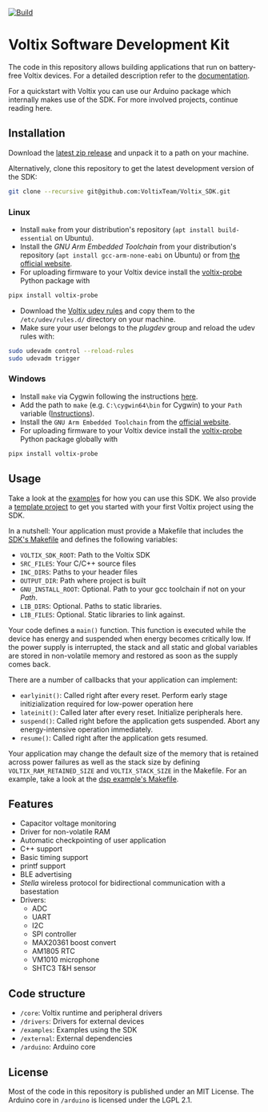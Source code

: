 [![Build](https://github.com/VoltixTeam/Voltix_SDK/actions/workflows/build.yml/badge.svg)](https://github.com/VoltixTeam/Voltix_SDK/actions/workflows/build.yml)

# Voltix Software Development Kit

The code in this repository allows building applications that run on battery-free Voltix devices.
For a detailed description refer to the [documentation](https://voltix-docs.vercel.app/).

For a quickstart with Voltix you can use our Arduino package which internally makes use of the SDK. For more involved projects, continue reading here.

## Installation

Download the [latest zip release](https://github.com/VoltixTeam/Voltix_SDK/releases/latest) and unpack it to a path on your machine.

Alternatively, clone this repository to get the latest development version of the SDK:

```bash
git clone --recursive git@github.com:VoltixTeam/Voltix_SDK.git
```

### Linux

 - Install `make` from your distribution's repository (`apt install build-essential` on Ubuntu).
 - Install the *GNU Arm Embedded Toolchain* from your distribution's repository (`apt install gcc-arm-none-eabi` on Ubuntu) or from [the official website](https://developer.arm.com/tools-and-software/open-source-software/developer-tools/gnu-toolchain/gnu-rm/downloads).
 - For uploading firmware to your Voltix device install the [voltix-probe](https://github.com/VoltixTeam/Voltix_ProbeSoftware) Python package with

```bash
pipx install voltix-probe
```

 - Download the [Voltix udev rules](https://github.com/VoltixTeam/Voltix_ProbeSoftware/blob/main/52-voltix.rules) and copy them to the `/etc/udev/rules.d/` directory on your machine.
 - Make sure your user belongs to the *plugdev* group and reload the udev rules with:

```bash
sudo udevadm control --reload-rules
sudo udevadm trigger
```

### Windows
 - Install `make` via Cygwin following the instructions [here](https://earthly.dev/blog/makefiles-on-windows/).
 - Add the path to `make`  (e.g. `C:\cygwin64\bin` for Cygwin) to your `Path` variable ([Instructions](https://www.architectryan.com/2018/03/17/add-to-the-path-on-windows-10/)).
 - Install the `GNU Arm Embedded Toolchain` from the [official website](https://developer.arm.com/-/media/Files/downloads/gnu/13.2.rel1/binrel/arm-gnu-toolchain-13.2.rel1-mingw-w64-i686-arm-none-eabi.exe?rev=07af46c1f7574a77969b0f764a1255f0&hash=E5598DC9AB1C892D26C25B6158FFA65C).
 - For uploading firmware to your Voltix device install the [voltix-probe](https://github.com/VoltixTeam/Voltix_ProbeSoftware) Python package globally with

```bash
pipx install voltix-probe
```

## Usage

Take a look at the [examples](./examples) for how you can use this SDK. We also provide a [template project](https://github.com/VoltixTeam/Voltix_AppTemplate) to get you started with your first Voltix project using the SDK.

In a nutshell: Your application must provide a Makefile that includes the [SDK's Makefile](./Makefile) and defines the following variables:

 - `VOLTIX_SDK_ROOT`: Path to the Voltix SDK
 - `SRC_FILES`: Your C/C++ source files
 - `INC_DIRS`: Paths to your header files
 - `OUTPUT_DIR`: Path where project is built
 - `GNU_INSTALL_ROOT`: Optional. Path to your gcc toolchain if not on your *Path*.
 - `LIB_DIRS`: Optional. Paths to static libraries.
 - `LIB_FILES`: Optional. Static libraries to link against. 

 Your code defines a `main()` function. This function is executed while the device has energy and suspended when energy becomes critically low. If the power supply is interrupted, the stack and all static and global variables are stored in non-volatile memory and restored as soon as the supply comes back.

There are a number of callbacks that your application can implement:
 - `earlyinit()`: Called right after every reset. Perform early stage initizialization required for low-power operation here
 - `lateinit()`: Called later after every reset. Initialize peripherals here.
 - `suspend()`: Called right before the application gets suspended. Abort any energy-intensive operation immediately.
 - `resume()`: Called right after the application gets resumed.


Your application may change the default size of the memory that is retained across power failures as well as the stack size by defining `VOLTIX_RAM_RETAINED_SIZE` and `VOLTIX_STACK_SIZE` in the Makefile.
For an example, take a look at the [dsp example's Makefile](./examples/dsp/Makefile).

## Features

 - Capacitor voltage monitoring
 - Driver for non-volatile RAM
 - Automatic checkpointing of user application
 - C++ support
 - Basic timing support
 - printf support
 - BLE advertising
 - *Stella* wireless protocol for bidirectional communication with a basestation
 - Drivers:
   - ADC
   - UART
   - I2C
   - SPI controller
   - MAX20361 boost convert
   - AM1805 RTC
   - VM1010 microphone
   - SHTC3 T&H sensor

## Code structure

 - `/core`: Voltix runtime and peripheral drivers
 - `/drivers`: Drivers for external devices
 - `/examples`: Examples using the SDK
 - `/external`: External dependencies
 - `/arduino`: Arduino core

## License

Most of the code in this repository is published under an MIT License. The Arduino core in `/arduino` is licensed under the LGPL 2.1.